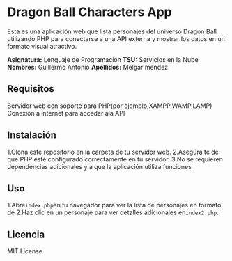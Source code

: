 # Dragon Ball Characters App
Esta es una aplicación web que lista personajes del universo Dragon Ball utilizando PHP para conectarse a una API externa y mostrar los datos en un formato visual atractivo.

**Asignatura:** Lenguaje de Programación
**TSU:**        Servicios en la Nube
**Nombres:**    Guillermo Antonio
**Apellidos:**  Melgar mendez

## Requisitos

Servidor web con soporte para PHP(por ejemplo,XAMPP,WAMP,LAMP)
Conexión a internet para acceder ala API

## Instalación

1.Clona este repositorio en la carpeta de tu servidor web.
2.Asegúra te de que PHP esté configurado correctamente en tu servidor.
3.No se requieren dependencias adicionales y a que la aplicación utiliza funciones 

## Uso

1.Abre`index.php`en tu navegador para ver la lista de personajes en formato de
2.Haz clic en un personaje para ver detalles adicionales en`index2.php`.

## Licencia
MIT License





